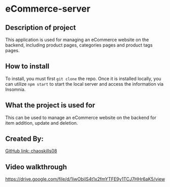 # eCommerce-server

## Description of project
This application is used for managing an eCommerce website on the backend, including product pages, categories pages and product tags pages. 
## How to install
To install, you must first `git clone` the repo. Once it is installed locally, you can utilize `npm start` to start the local server and access the information via Insomnia. 
## What the project is used for
This can be used to manage an eCommerce website on the backend for item addition, update and deletion. 
## Created By:
[GitHub link: chaoskills08](https://github.com/chaoskills08)
## Video walkthrough
https://drive.google.com/file/d/1iwObjIS4t1x2fmYTFE9y1TCJ7HHr6aK5/view
